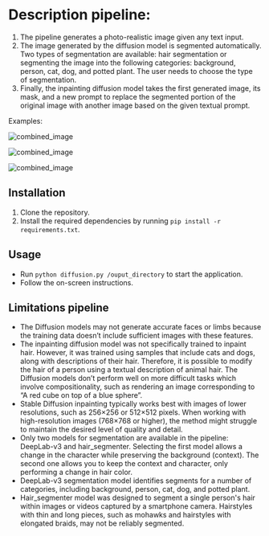 # Description pipeline: 

1. The pipeline generates a photo-realistic image given any text input. 
2. The image generated by the diffusion model is segmented automatically. Two types of segmentation are available: hair segmentation or segmenting the image into the following categories: background, person, cat, dog, and potted plant. The user needs to choose the type of segmentation.
3. Finally, the inpainting diffusion model takes the first generated image, its mask, and a new prompt to replace the segmented portion of the original image with another image based on the given textual prompt.

Examples: 

![combined_image](https://github.com/stbedoya/storycraft/assets/17913665/ff99609b-a07c-42e0-a1fd-fa72c4d8c27c)

![combined_image](https://github.com/stbedoya/storycraft/assets/17913665/a5f5b22c-316e-44e4-affb-5141bbd71e97)

![combined_image](https://github.com/stbedoya/storycraft/assets/17913665/63db0144-a8e6-4860-8291-babbecfbb752)

## Installation

1. Clone the repository.
2. Install the required dependencies by running `pip install -r requirements.txt`.

## Usage

- Run `python diffusion.py /ouput_directory` to start the application.
- Follow the on-screen instructions.


## Limitations pipeline
- The Diffusion models may not generate accurate faces or limbs because the training data doesn’t include sufficient images with these features. 
- The inpainting diffusion model was not specifically trained to inpaint hair. However, it was trained using samples that include cats and dogs, along with descriptions of their hair. Therefore, it is possible to modify the hair of a person using a textual description of animal hair.
The Diffusion models don’t perform well on more difficult tasks which involve compositionality, such as rendering an image corresponding to “A red cube on top of a blue sphere”.
- Stable Diffusion inpainting typically works best with images of lower resolutions, such as 256×256 or 512×512 pixels. When working with high-resolution images (768×768 or higher), the method might struggle to maintain the desired level of quality and detail.
- Only two models for segmentation are available in the pipeline: DeepLab-v3 and hair_segmenter. Selecting the first model allows a change in the character while preserving the background (context). The second one allows you to keep the context and character, only performing a change in hair color.
- DeepLab-v3 segmentation model identifies segments for a number of categories, including background, person, cat, dog, and potted plant. 
- Hair_segmenter model was designed to segment a single person's hair within images or videos captured by a smartphone camera. Hairstyles with thin and long pieces, such as mohawks and hairstyles with elongated braids, may not be reliably segmented.

